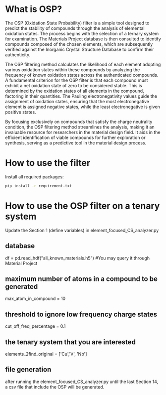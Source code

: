 # What is OSP?
The OSP (Oxidation State Probability) filter is a simple tool designed to predict the stability of compounds through the analysis of elemental oxidation states. The process begins with the selection of a ternary system for examination. The Materials Project database is then consulted to identify compounds composed of the chosen elements, which are subsequently verified against the Inorganic Crystal Structure Database to confirm their authenticity.

The OSP filtering method calculates the likelihood of each element adopting various oxidation states within these compounds by analyzing the frequency of known oxidation states across the authenticated compounds. A fundamental criterion for the OSP filter is that each compound must exhibit a net oxidation state of zero to be considered stable. This is determined by the oxidation states of all elements in the compound, factoring in their quantities. The Pauling electronegativity values guide the assignment of oxidation states, ensuring that the most electronegative element is assigned negative states, while the least electronegative is given positive states.

By focusing exclusively on compounds that satisfy the charge neutrality condition, the OSP filtering method streamlines the analysis, making it an invaluable resource for researchers in the material design field. It aids in the efficient identification of viable compounds for further exploration or synthesis, serving as a predictive tool in the material design process.

# How to use the filter
Install all required packages:

```bash
pip install -r requirement.txt
```

# How to use the OSP filter on a tenary system
Update the Section 1 (define variables) in element_focused_CS_analyzer.py

## database 
df = pd.read_hdf("all_known_materials.h5")
#You may query it through Material Project

## maximum number of atoms in a compound to be generated
max_atom_in_compound = 10

## threshold to ignore low frequency charge states
cut_off_freq_percentage = 0.1 

## the tenary system that you are interested 
elements_2find_original = ['Cu','V', 'Nb']

## file generation 
after running the element_focused_CS_analyzer.py until the last Section 14, a csv file that include the OSP will be generated. 
